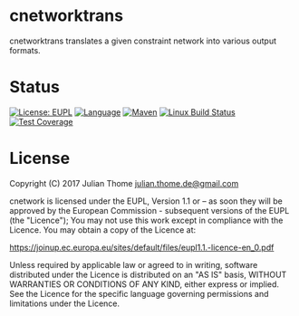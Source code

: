 # cnetworktrans

cnetworktrans translates a given constraint network into various output
formats.

# Status

[![License: EUPL](https://img.shields.io/badge/License-EUPL-yellow.svg)][licence]
[![Language](http://img.shields.io/badge/language-java-brightgreen.svg)][language]
[![Maven](https://maven-badges.herokuapp.com/maven-central/com.github.hycos/cnetworktrans/badge.svg)][maven]
[![Linux Build Status](https://img.shields.io/travis/hycos/cnetworktrans/master.svg?label=Linux%20build)][travis]
[![Test Coverage](https://codecov.io/gh/hycos/cnetworktrans/branch/master/graph/badge.svg)][coverage]

[licence]: https://joinup.ec.europa.eu/sites/default/files/eupl1.1.-licence-en_0.pdf
[language]: https://www.java.com
[maven]: https://maven-badges.herokuapp.com/maven-central/com.github.hycos/cnetworktrans
[travis]: https://travis-ci.org/hycos/cnetworktrans
[coverage]: https://codecov.io/gh/hycos/cnetworktrans

# License

Copyright (C) 2017 Julian Thome <julian.thome.de@gmail.com>

cnetwork is licensed under the EUPL, Version 1.1 or – as soon
they will be approved by the European Commission - subsequent versions of the
EUPL (the "Licence"); You may not use this work except in compliance with the
Licence. You may obtain a copy of the Licence at:

https://joinup.ec.europa.eu/sites/default/files/eupl1.1.-licence-en_0.pdf

Unless required by applicable law or agreed to in writing, software distributed
under the Licence is distributed on an "AS IS" basis, WITHOUT WARRANTIES OR
CONDITIONS OF ANY KIND, either express or implied.  See the Licence for the
specific language governing permissions and limitations under the Licence.


